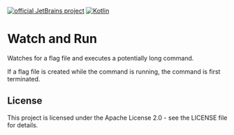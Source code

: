 [![official JetBrains project](https://jb.gg/badges/official-plastic.svg)](https://confluence.jetbrains.com/display/ALL/JetBrains+on+GitHub)
[![Kotlin](https://img.shields.io/badge/Kotlin-2.0-blue.svg?style=flat&logo=kotlin)](https://kotlinlang.org)

# Watch and Run

Watches for a flag file and executes a potentially long command.

If a flag file is created while the command is running, the command
is first terminated.

## License

This project is licensed under the Apache License 2.0 - see the LICENSE file for details.


